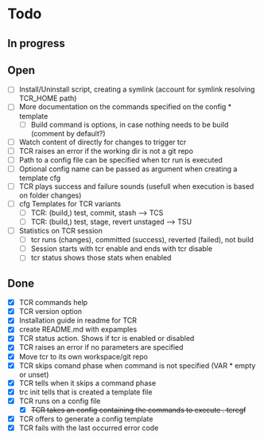 # Todo

## In progress

## Open

* [ ] Install/Uninstall script, creating a symlink (account for symlink resolving TCR_HOME path)
* [ ] More documentation on the commands specified on the config * template
  * [ ] Build command is options, in case nothing needs to be build (comment by default?)
* [ ] Watch content of directly for changes to trigger tcr
* [ ] TCR raises an error if the working dir is not a git repo
* [ ] Path to a config file can be specified when tcr run is executed
* [ ] Optional config name can be passed as argument when creating a template cfg
* [ ] TCR plays success and failure sounds (usefull when execution is based on folder changes)
* [ ] cfg Templates for TCR variants
  * [ ] TCR: (build,) test, commit, stash --> TCS
  * [ ] TCR: (build,) test, stage, revert unstaged --> TSU
* [ ] Statistics on TCR session
  * [ ] tcr runs (changes), committed (success), reverted (failed), not build
  * [ ] Session starts with tcr enable and ends with tcr disable
  * [ ] tcr status shows those stats when enabled

## Done

* [x] TCR commands help
* [x] TCR version option
* [x] Installation guide in readme for TCR
* [x] create README.md with expamples
* [x] TCR status action. Shows if tcr is enabled or disabled
* [x] TCR raises an error if no parameters are specified
* [x] Move tcr to its own workspace/git repo
* [x] TCR skips comand phase when command is not specified (VAR * empty or unset)
* [x] TCR tells when it skips a command phase
* [x] trc init tells that is created a template file
* [x] TCR runs on a config file
  * [x] ~~TCR takes an config containing the commands to execute *.* tcrcgf~~
* [x] TCR offers to generate a config template
* [x] TCR fails with the last occurred error code
